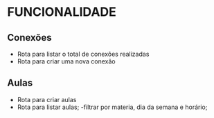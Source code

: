 # FUNCIONALIDADE

## Conexões

- Rota para listar o total de conexões realizadas
- Rota para criar uma nova conexão

## Aulas
- Rota para criar aulas 
- Rota para listar aulas;
    -filtrar por materia, dia da semana e horário;

